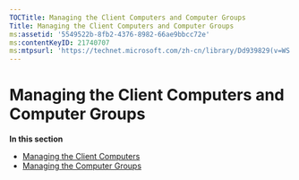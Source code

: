 ```yaml
---
TOCTitle: Managing the Client Computers and Computer Groups
Title: Managing the Client Computers and Computer Groups
ms:assetid: '5549522b-8fb2-4376-8982-66ae9bbcc72e'
ms:contentKeyID: 21740707
ms:mtpsurl: 'https://technet.microsoft.com/zh-cn/library/Dd939829(v=WS.10)'
---
```


Managing the Client Computers and Computer Groups
=================================================

**In this section**

-   [Managing the Client Computers](https://technet.microsoft.com/1ee6068f-99c9-4cdd-a080-b236ea7adbd8)
-   [Managing the Computer Groups](https://technet.microsoft.com/838a2c30-baba-4f07-92e7-2e1b5535643f)
